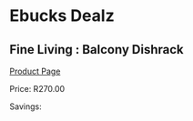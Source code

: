 
# Ebucks Dealz
## Fine Living : Balcony Dishrack
[Product Page](https://www.ebucks.com/web/shop/productSelected.do?prodId=1147641426&catId=714962196)

Price: R270.00

Savings: 


	
